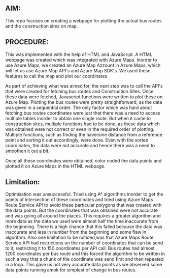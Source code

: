 ## AIM:

This repo focuses on creating a webpage for plotting the actual bus routes and the construction sites on map.

## PROCEDURE:

This was implemented with the help of HTML and JavaScript. A HTML webpage was created which was integrated with Azure Maps. Inorder to use Azure Maps, we created an Azure Map Azzount in Azure Maps, which will let us use Azure Map API's and Azure Map SDK's. We used these features to call the map and plot our coordinates

As part of achieving what was aimed for, the next step was to call the API's that were created for fetching bus routes and Construction Sites. Once these data were fetched, Javascript functions were written to plot these on Azure Map. Plotting the bus routes were pretty straightforward, as the data was given in a sequential order. The only factor which was hard about fetching bus routes coordinates were just that there was a need to access multiple tables inorder to obtain one single route. But when it came to construction sites, multiple functions had to be done, as these data which was obtained were not correct or even in the required order of plotting. Multiple functions, such as finding the haversine distance from a reference point and sorting it out accordingly, were done. Even with the sorted coordinates, the data were not accurate and hence there was a need to smoothen it out a bit.

Once all these coordinates were obtained, color coded the data points and plotted it on Azure Maps in the HTML webpage. 

## Limitation:

Optimisation was unsuccessful. Tried using A* algorithms inorder to get the points of intersection of these coordinates and tried using Azure Maps Route Service API to avoid these particular polygons that was created with the data points. But the coordinates that was obtained were not accurate and was going all around the places. This requires a greater algorithm and more data as the data we used were almost half the time inaccurate from the beginning. There is a high chance that this failed because the data was inaccurate and less in number from the beginning and some flaw in algorithm. Also one limitation to be noticed,was that Azure Maps Route Service API had restrictions on the number of coordinates that can be send to it, restricting it to 150 coordinates per API call. Bus routes had almost 1200 coordinates per bus route and this forced the algorithm to be written in such a way that a chunk of the coordinate was send first and then repeated in a loop. This gave us not very accurate data points as we observed some data points running amok for simplest of change in bus routes.
